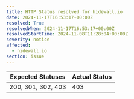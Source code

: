 ```yaml
---
title: HTTP Status resolved for hidewall.io
date: 2024-11-17T16:53:17+00:00Z
resolved: True
resolvedWhen: 2024-11-17T16:53:17+00:00Z
resolvedStartTime: 2024-11-08T11:28:04+00:00Z
severity: notice
affected:
  - hidewall.io
section: issue
---
```


| Expected Statuses | Actual Status  |
|-------------------|----------------|
| 200, 301, 302, 403 | 403 |
